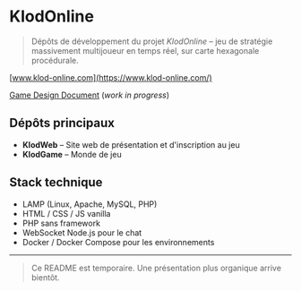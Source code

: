 # KlodOnline

> Dépôts de développement du projet *KlodOnline* – jeu de stratégie massivement multijoueur en temps réel, sur carte hexagonale procédurale.

[www.klod-online.com](https://www.klod-online.com/)

[Game Design Document](https://klodonline.github.io/GameDesignDoc/#/) (_work in progress_)

## Dépôts principaux
- **KlodWeb** – Site web de présentation et d'inscription au jeu
- **KlodGame** – Monde de jeu

## Stack technique
- LAMP (Linux, Apache, MySQL, PHP)
- HTML / CSS / JS vanilla
- PHP sans framework
- WebSocket Node.js pour le chat
- Docker / Docker Compose pour les environnements

---

> Ce README est temporaire. Une présentation plus organique arrive bientôt.
